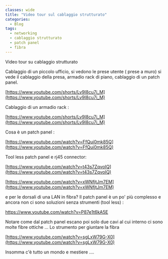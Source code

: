```yaml
---
classes: wide
title: "Video tour sul cablaggio strutturato"
categories:
  - Blog
tags:
  - networking
  - cablaggio strutturato
  - patch panel
  - fibra 
---
```

Video tour su cablaggio strutturato


Cablaggio di un piccolo ufficio, si vedono le prese utente ( prese a muro) si vede il cablaggio della presa, armadio rack di piano, cablaggio di un patch panel.

[https://www.youtube.com/shorts/Lv9I8cu7i_M](https://www.youtube.com/shorts/Lv9I8cu7i_M)


Cablaggio di un armadio rack : 

[https://www.youtube.com/shorts/Lv9I8cu7i_M](https://www.youtube.com/shorts/Lv9I8cu7i_M)

Cosa è un patch panel : 

[https://www.youtube.com/watch?v=FfQui0mk85Q](https://www.youtube.com/watch?v=FfQui0mk85Q)

Tool less patch panel e rj45 connector: 

[https://www.youtube.com/watch?v=t43s7ZqvoIQ](https://www.youtube.com/watch?v=t43s7ZqvoIQ)

[https://www.youtube.com/watch?v=xWNfjtJm7EM](https://www.youtube.com/watch?v=xWNfjtJm7EM)


e per le dorsali di una LAN in  fibra?
Il patch panel è un po' più complesso e ancora non ci sono soluzioni senza strumenti (tool less) :

[https://www.youtube.com/watch?v=P87e1t6kA5E ](https://www.youtube.com/watch?v=P87e1t6kA5E )

Notare come dal patch panel escano poi solo due cavi al cui interno ci sono molte fibre ottiche ...
Lo strumento per giuntare  la fibra 

[https://www.youtube.com/watch?v=sgLxW79G-X0](https://www.youtube.com/watch?v=sgLxW79G-X0)



Insomma c'è tutto un mondo e mestiere ....
